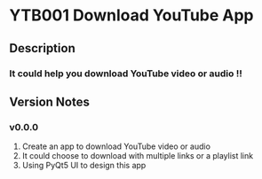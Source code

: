# YTB001 Download YouTube App

## Description
### It could help you download YouTube video or audio !!

## Version Notes
### v0.0.0
  1. Create an app to download YouTube video or audio
  2. It could choose to download with multiple links or a playlist link
  3. Using PyQt5 UI to design this app
